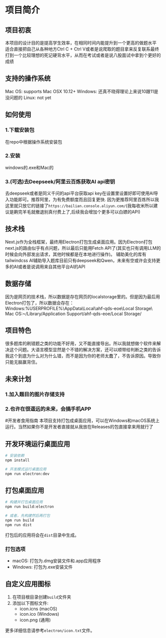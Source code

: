 # 项目简介
## 项目初衷
本项目的设计目的是提高学生效率，在相同时间内能提升到一个更高的做题水平
适合直接把自己从各种地方Ctrl C + Ctrl V或者是说爬取的题目拿来反复联系最终打到一个比较理想的死记硬背水平，从而在考试或者是说八股面试中拿到个更好的成绩

## 支持的操作系统
Mac OS: supports Mac OSX 10.12+
Windows: 还真不晓得理论上来说10跟11是没问题的
Linux: not yet

## 如何使用
### 1.下载安装包
在repo中根据操作系统安装包
### 2.安装
windows的.exe和Mac的
### 3.(可选)去Deepseek/阿里云百炼获取AI api密钥
去deepseek或者是同义千问的api平台获取api key在设置里设置好即可使用AI导入功能即可。推荐阿里，为有免费额度而且回复更快.
因为更推荐阿里百炼所以我这里就只放它的链接了`https://bailian.console.aliyun.com/`(我每收米所以建议是齁完羊毛就撤退别真付费上了,后续我会增加个更多可以白嫖的API)

## 技术栈
Next.js作为全栈框架，最终用Electron打包生成桌面应用。因为Electron打包next.js的路由似乎有点问题，所以最后只能用Fetch API了(其实也只有调用LLM的时候会向外部发出请求，其他时候都是在本地进行操作)。
辅助美化的库有tailwindcss
AI辅助导入题库目前只有deepseek和Qwen，未来有空或许会支持更多的AI或者是说调用来自其他平台AI的API

## 数据存储
因为是网页的技术栈，所以数据是存在网页的localstorage里的。但是因为最后用Electron打包了，所以数据会存在：
Windows:%USERPROFILE%\AppData\Local\ahf-qds-eoe\Local Storage\ 
Mac OS:~/Library/Application Support/ahf-qds-eoe/Local Storage/

## 项目特色
很多题库的刷错题之类的功能不好用，又不能直接导出。所以我就想做个软件来解决这个问题。大语言模型显然是个不错的解决方案，还可以顺带给判断之类的告诉我这个到底为什么对为什么错，而不是因为你的老师太蠢了，不告诉原因。导致你只能无脑赢背住。

## 未来计划
### 1.加入题目的图片存储支持
### 2.也许在很遥远的未来，会搞手机APP

#开发者食用指南
本项目支持打包成桌面应用，可以在Windows和macOS系统上运行。当然如果你不是开发者直接就从我放在Releases的包直接拿来用就行了

## 开发环境运行桌面应用

```bash
# 安装依赖
npm install

# 开发模式运行桌面应用
npm run electron:dev
```

## 打包桌面应用

```bash
# 构建并打包桌面应用
npm run build:electron

# 或者，先构建然后再打包
npm run build
npm run dist
```

打包后的应用将会在`dist`目录中生成。

### 打包选项

- macOS: 打包为.dmg安装文件和.app应用程序
- Windows: 打包为.exe安装文件

## 自定义应用图标

1. 在项目根目录创建`build`文件夹
2. 添加以下图标文件:
   - icon.icns (macOS)
   - icon.ico (Windows)
   - icon.png (通用)

更多详细信息请参考`electron/icon.txt`文件。
